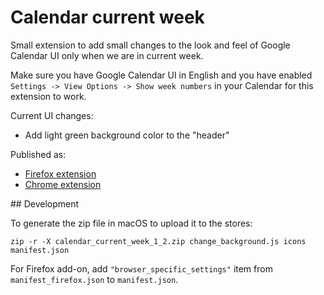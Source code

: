 # Calendar current week

Small extension to add small changes to the look and feel of Google Calendar UI only when we are in current week.

Make sure you have Google Calendar UI in English and you have enabled `Settings -> View Options -> Show week numbers` in your Calendar for this extension to work.

Current UI changes:

* Add light green background color to the "header"

Published as:
 * [Firefox extension](https://addons.mozilla.org/es/firefox/addon/calendar-current-week/)
 * [Chrome extension](https://chromewebstore.google.com/detail/calendar-current-week/aoccpmfeidofhlglpaogdgdggmldpgmh)

## Development

To generate the zip file in macOS to upload it to the stores:

```
zip -r -X calendar_current_week_1_2.zip change_background.js icons manifest.json
```

For Firefox add-on, add `"browser_specific_settings"` item from `manifest_firefox.json` to `manifest.json`.
